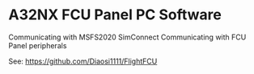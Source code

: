 # A32NX FCU Panel PC Software
Communicating with MSFS2020 SimConnect
Communicating with FCU Panel peripherals

See: https://github.com/Diaosi1111/FlightFCU
